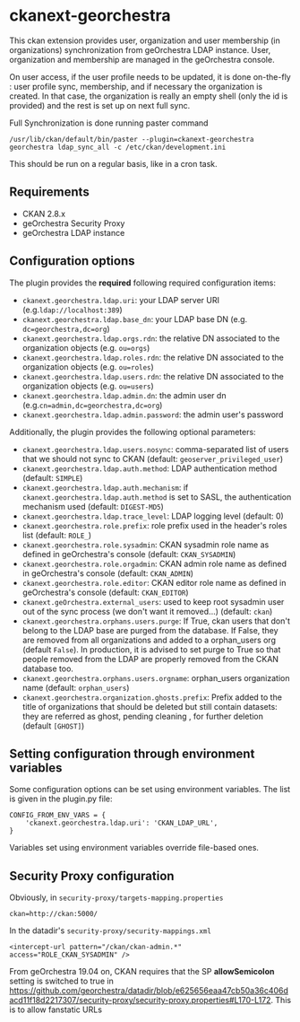 # ckanext-georchestra

This ckan extension provides user, organization and user membership (in organizations) synchronization from
geOrchestra LDAP instance. User, organization and membership are managed in the geOrchestra console.

On user access, if the user profile needs to be updated, it is done on-the-fly : user profile sync, membership, and if
necessary the organization is created. In that case, the organization is really an empty shell (only the id is provided)
and the rest is set up on next full sync.

Full Synchronization is done running paster command
```
/usr/lib/ckan/default/bin/paster --plugin=ckanext-georchestra georchestra ldap_sync_all -c /etc/ckan/development.ini
```

This should be run on a regular basis, like in a cron task.


## Requirements

- CKAN 2.8.x
- geOrchestra Security Proxy
- geOrchestra LDAP instance


## Configuration options

The plugin provides the **required** following required configuration items:

- `ckanext.georchestra.ldap.uri`: your LDAP server URI (e.g.`ldap://localhost:389`)
- `ckanext.georchestra.ldap.base_dn`: your LDAP base DN (e.g. `dc=georchestra,dc=org`)
- `ckanext.georchestra.ldap.orgs.rdn`: the relative DN associated to the organization objects (e.g. `ou=orgs`)
- `ckanext.georchestra.ldap.roles.rdn`: the relative DN associated to the organization objects (e.g. `ou=roles`)
- `ckanext.georchestra.ldap.users.rdn`: the relative DN associated to the organization objects (e.g. `ou=users`)
- `ckanext.georchestra.ldap.admin.dn`: the admin user dn (e.g.`cn=admin,dc=georchestra,dc=org`)
- `ckanext.georchestra.ldap.admin.password`: the admin user's password

Additionally, the plugin provides the following optional parameters:

- `ckanext.georchestra.ldap.users.nosync`: comma-separated list of users that we should not sync to CKAN (default: `geoserver_privileged_user`)
- `ckanext.georchestra.ldap.auth.method`: LDAP authentication method (default: `SIMPLE`)
- `ckanext.georchestra.ldap.auth.mechanism`: if `ckanext.georchestra.ldap.auth.method` is set to SASL, the authentication mechanism used (default: `DIGEST-MD5`)
- `ckanext.georchestra.ldap.trace_level`: LDAP logging level (default: 0)
- `ckanext.georchestra.role.prefix`: role prefix used in the header's roles list (default: `ROLE_`)
- `ckanext.georchestra.role.sysadmin`: CKAN sysadmin  role name as defined in geOrchestra's console (default: `CKAN_SYSADMIN`)
- `ckanext.georchestra.role.orgadmin`: CKAN admin role name as defined in geOrchestra's console (default: `CKAN_ADMIN`)
- `ckanext.georchestra.role.editor`: CKAN editor role name as defined in geOrchestra's console (default: `CKAN_EDITOR`)
- `ckanext.geOrchestra.external_users`: used to keep root sysadmin user out of the sync process (we don't want it removed...) (default: `ckan`)
- `ckanext.georchestra.orphans.users.purge`: If True, ckan users that don't belong to the LDAP base are purged from the database. If False, they are removed from all organizations and added to a orphan_users org (default `False`).
In production, it is advised to set purge to True so that people removed from the LDAP are properly removed from the CKAN database too.
- `ckanext.georchestra.orphans.users.orgname`: orphan_users organization name (default: `orphan_users`)
- `ckanext.georchestra.organization.ghosts.prefix`: Prefix added to the title of organizations that should be deleted but still contain datasets: they are referred as ghost, pending cleaning , for further deletion (default `[GHOST]`)


## Setting configuration through environment variables

Some configuration options can be set using environment variables. The list is given in the plugin.py file:
```
CONFIG_FROM_ENV_VARS = {
    'ckanext.georchestra.ldap.uri': 'CKAN_LDAP_URL',
}
```
Variables set using environment variables override file-based ones.


## Security Proxy configuration

Obviously, in `security-proxy/targets-mapping.properties`
```
ckan=http://ckan:5000/
```

In the datadir's `security-proxy/security-mappings.xml`
```
<intercept-url pattern="/ckan/ckan-admin.*" access="ROLE_CKAN_SYSADMIN" />
```

From geOrchestra 19.04 on, CKAN requires that the SP **allowSemicolon** setting is switched to true in
https://github.com/georchestra/datadir/blob/e625656eaa47cb50a36c406dacd11f18d2217307/security-proxy/security-proxy.properties#L170-L172. This is to allow fanstatic URLs


